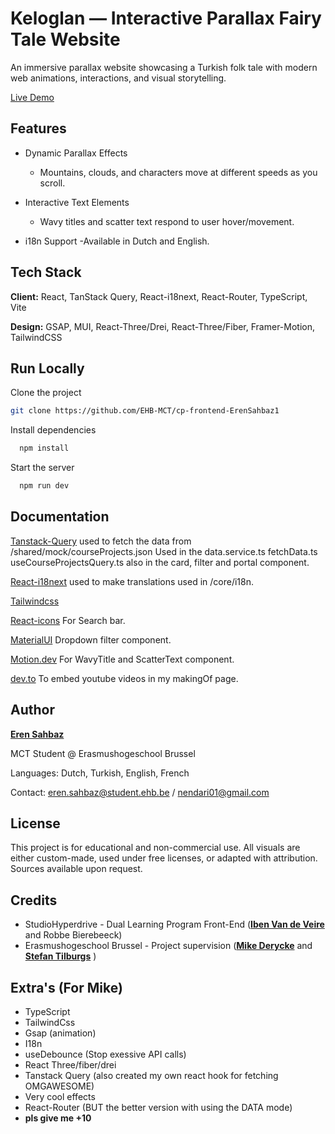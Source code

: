 # Keloglan — Interactive Parallax Fairy Tale Website

An immersive parallax website showcasing a Turkish folk tale with modern web animations, interactions, and visual storytelling.

[Live Demo](https://react.i18next.com/)

## Features

- Dynamic Parallax Effects

  - Mountains, clouds, and characters move at different speeds as you scroll.

- Interactive Text Elements

  - Wavy titles and scatter text respond to user hover/movement.

- i18n Support
  -Available in Dutch and English.

## Tech Stack

**Client:** React, TanStack Query, React-i18next, React-Router, TypeScript, Vite

**Design:** GSAP, MUI, React-Three/Drei, React-Three/Fiber, Framer-Motion, TailwindCSS

## Run Locally

Clone the project

```bash
git clone https://github.com/EHB-MCT/cp-frontend-ErenSahbaz1
```

Install dependencies

```bash
  npm install
```

Start the server

```bash
  npm run dev
```

## Documentation

[Tanstack-Query](https://tanstack.com/query/latest) used to fetch the data from /shared/mock/courseProjects.json Used in the data.service.ts fetchData.ts useCourseProjectsQuery.ts also in the card, filter and portal component.

[React-i18next](https://react.i18next.com/) used to make translations used in /core/i18n.

[Tailwindcss](https://tailwindcss.com/docs/installation/using-vite)

[React-icons](https://react-icons.github.io/react-icons/) For Search bar.

[MaterialUI](https://mui.com/material-ui/react-select/) Dropdown filter component.

[Motion.dev](https://tanstack.com/query/latest) For WavyTitle and ScatterText component.

[dev.to](https://dev.to/bravemaster619/simplest-way-to-embed-a-youtube-video-in-your-react-app-3bk2) To embed youtube videos in my makingOf page.

## Author

[**Eren Sahbaz**](https://www.github.com/octokatherine)

MCT Student @ Erasmushogeschool Brussel

Languages: Dutch, Turkish, English, French

Contact: eren.sahbaz@student.ehb.be / nendari01@gmail.com

## License

This project is for educational and non-commercial use. All visuals are either custom-made, used under free licenses, or adapted with attribution. Sources available upon request.

## Credits

- StudioHyperdrive - Dual Learning Program Front-End ([**Iben Van de Veire**](https://www.linkedin.com/in/ibenvandeveire/) and Robbe Bierebeeck)
- Erasmushogeschool Brussel - Project supervision ([**Mike Derycke**](https://www.linkedin.com/in/mike-derycke-a01ab822/) and [**Stefan Tilburgs**](https://www.linkedin.com/in/stefan-tilburgs-2002059/) )

## Extra's (For Mike)

- TypeScript
- TailwindCss
- Gsap (animation)
- I18n
- useDebounce (Stop exessive API calls)
- React Three/fiber/drei
- Tanstack Query (also created my own react hook for fetching OMGAWESOME)
- Very cool effects
- React-Router (BUT the better version with using the DATA mode)
- **pls give me +10**
